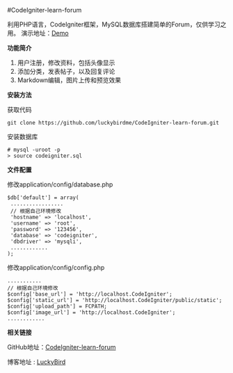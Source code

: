 #CodeIgniter-learn-forum

利用PHP语言，CodeIgniter框架，MySQL数据库搭建简单的Forum，仅供学习之用。
演示地址：[Demo](http://codeigniter.luckybird.me/)

**功能简介**

1. 用户注册，修改资料，包括头像显示
2. 添加分类，发表帖子，以及回复评论
3. Markdown编辑，图片上传和预览效果

**安装方法**

获取代码
```
git clone https://github.com/luckybirdme/CodeIgniter-learn-forum.git

```
安装数据库
```
# mysql -uroot -p
> source codeigniter.sql

```

**文件配置**

修改application/config/database.php
```
$db['default'] = array(
 .................
 // 根据自己环境修改
 'hostname' => 'localhost',
 'username' => 'root',
 'password' => '123456',
 'database' => 'codeigniter',
 'dbdriver' => 'mysqli',
 ............
);

```

修改application/config/config.php

```
...........
// 根据自己环境修改
$config['base_url'] = 'http://localhost.CodeIgniter';
$config['static_url'] = 'http://localhost.CodeIgniter/public/static';
$config['upload_path'] = FCPATH;
$config['image_url'] = 'http://localhost.CodeIgniter';
............

```

**相关链接**

GitHub地址：[CodeIgniter-learn-forum](https://github.com/luckybirdme/CodeIgniter-learn-forum)

博客地址 : [LuckyBird](http://www.luckybird.me)

